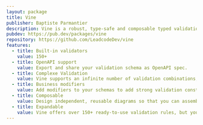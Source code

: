 ```yaml
---
layout: package
title: Vine
publisher: Baptiste Parmantier
description: Vine is a robust, type-safe and composable typed validation library for Dart/Flutter, inspired by Vine.js from Adonis framework, designed to simplify and secure data in applications.
pubdev: https://pub.dev/packages/vine
repository: https://github.com/LeadcodeDev/vine
features:
  - title: Built-in validators
    value: 150+
  - title: OpenAPI support
    value: Export and share your validation schema as OpenAPI spec.
  - title: Complexe Validation
    value: Vine supports an infinite number of validation combinations, regardless of their depth or complexity.
  - title: Business modifiers
    value: Add modifiers to your schemas to add strong validation constraints and represent your business needs.
  - title: Composable
    value: Design independent, reusable diagrams so that you can assemble them to suit your needs.
  - title: Expandable
    value: Vine offers over 150+ ready-to-use validation rules, but you can also create your own custom rules.
---
```

